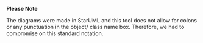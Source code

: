 **Please Note**

The diagrams were made in StarUML and this tool does not allow for colons or any punctuation in the object/ class name box. Therefore, we had to compromise on this standard notation. 
